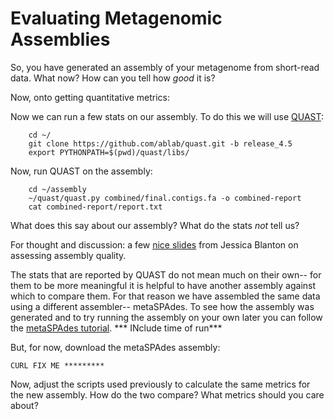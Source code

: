 # Evaluating Metagenomic Assemblies

So, you have generated an assembly of your metagenome from short-read data. What now? How can you tell how *good* it is?

Now, onto getting quantitative metrics:

Now we can run a few stats on our assembly. To do this we will use [QUAST](http://quast.sourceforge.net/quast):

```
    cd ~/
    git clone https://github.com/ablab/quast.git -b release_4.5
    export PYTHONPATH=$(pwd)/quast/libs/
```

Now, run QUAST on the assembly:

```
    cd ~/assembly
    ~/quast/quast.py combined/final.contigs.fa -o combined-report
    cat combined-report/report.txt
```

What does this say about our assembly? What do the stats *not* tell us?

For thought and discussion: a few [nice slides](files/evaluate_assembly_summary.pdf) from Jessica Blanton on assessing assembly quality.

The stats that are reported by QUAST do not mean much on their own-- for them to be more meaningful it is helpful to have another assembly against which to compare them. For that reason we have assembled the same data using a different assembler-- metaSPAdes. To see how the assembly was generated and to try running the assembly on your own later you can follow the [metaSPAdes tutorial](assembly-spades.html). *** INclude time of run***

But, for now, download the metaSPAdes assembly:

```
CURL FIX ME *********
```
Now, adjust the scripts used previously to calculate the same metrics for the new assembly. How do the two compare? What metrics should you care about?
